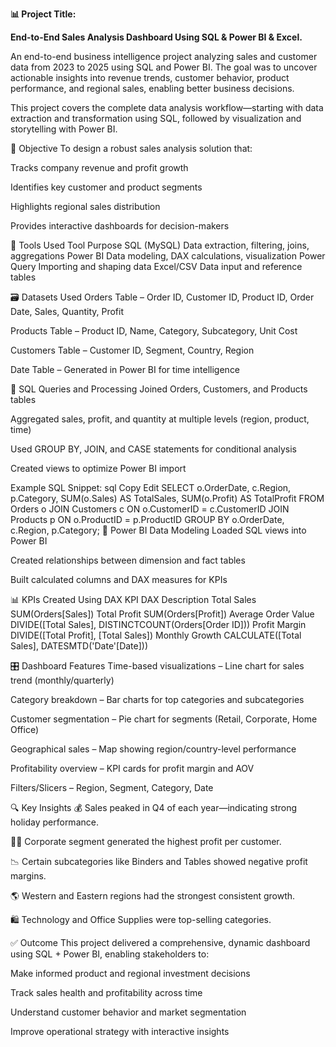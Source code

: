 **📊 Project Title:**

**End-to-End Sales Analysis Dashboard Using SQL & Power BI & Excel.**

An end-to-end business intelligence project analyzing sales and customer data from 2023 to 2025 using SQL and Power BI. The goal was to uncover actionable insights into revenue trends, customer behavior, product performance, and regional sales, enabling better business decisions.

This project covers the complete data analysis workflow—starting with data extraction and transformation using SQL, followed by visualization and storytelling with Power BI.

🎯 Objective
To design a robust sales analysis solution that:

Tracks company revenue and profit growth

Identifies key customer and product segments

Highlights regional sales distribution

Provides interactive dashboards for decision-makers

🧰 Tools Used
Tool	Purpose
SQL (MySQL)	Data extraction, filtering, joins, aggregations
Power BI	Data modeling, DAX calculations, visualization
Power Query	Importing and shaping data
Excel/CSV	Data input and reference tables

🗃️ Datasets Used
Orders Table – Order ID, Customer ID, Product ID, Order Date, Sales, Quantity, Profit

Products Table – Product ID, Name, Category, Subcategory, Unit Cost

Customers Table – Customer ID, Segment, Country, Region

Date Table – Generated in Power BI for time intelligence

🧠 SQL Queries and Processing
Joined Orders, Customers, and Products tables

Aggregated sales, profit, and quantity at multiple levels (region, product, time)

Used GROUP BY, JOIN, and CASE statements for conditional analysis

Created views to optimize Power BI import

Example SQL Snippet:
sql
Copy
Edit
SELECT 
    o.OrderDate,
    c.Region,
    p.Category,
    SUM(o.Sales) AS TotalSales,
    SUM(o.Profit) AS TotalProfit
FROM Orders o
JOIN Customers c ON o.CustomerID = c.CustomerID
JOIN Products p ON o.ProductID = p.ProductID
GROUP BY o.OrderDate, c.Region, p.Category;
🧼 Power BI Data Modeling
Loaded SQL views into Power BI

Created relationships between dimension and fact tables

Built calculated columns and DAX measures for KPIs

📊 KPIs Created Using DAX
KPI	DAX Description
Total Sales	SUM(Orders[Sales])
Total Profit	SUM(Orders[Profit])
Average Order Value	DIVIDE([Total Sales], DISTINCTCOUNT(Orders[Order ID]))
Profit Margin	DIVIDE([Total Profit], [Total Sales])
Monthly Growth	CALCULATE([Total Sales], DATESMTD('Date'[Date]))

🎛️ Dashboard Features
Time-based visualizations – Line chart for sales trend (monthly/quarterly)

Category breakdown – Bar charts for top categories and subcategories

Customer segmentation – Pie chart for segments (Retail, Corporate, Home Office)

Geographical sales – Map showing region/country-level performance

Profitability overview – KPI cards for profit margin and AOV

Filters/Slicers – Region, Segment, Category, Date

🔍 Key Insights
💰 Sales peaked in Q4 of each year—indicating strong holiday performance.

🧑‍💼 Corporate segment generated the highest profit per customer.

📉 Certain subcategories like Binders and Tables showed negative profit margins.

🌎 Western and Eastern regions had the strongest consistent growth.

🛍️ Technology and Office Supplies were top-selling categories.

✅ Outcome
This project delivered a comprehensive, dynamic dashboard using SQL + Power BI, enabling stakeholders to:

Make informed product and regional investment decisions

Track sales health and profitability across time

Understand customer behavior and market segmentation

Improve operational strategy with interactive insights
